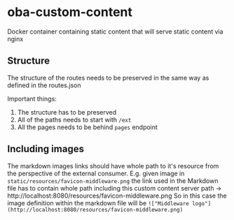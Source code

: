 # oba-custom-content
Docker container containing static content that will serve static content via nginx

## Structure
The structure of the routes needs to be preserved in the same way as defined in the routes.json

Important things:
1. The structure has to be preserved
1. All of the paths needs to start with `/ext`
1. All the pages needs to be behind `pages` endpoint


## Including images
The markdown images links should have whole path to it's resource from the perspective of the external consumer.
E.g. given image in `static/resources/favicon-middleware.png` the link used in the Markdown file has to contain whole path including this custom content server path -> http://localhost:8080/resources/favicon-middleware.png
So in this case the image definition within the markdown file will be `!["Middleware logo"](http://localhost:8080/resources/favicon-middleware.png)`
